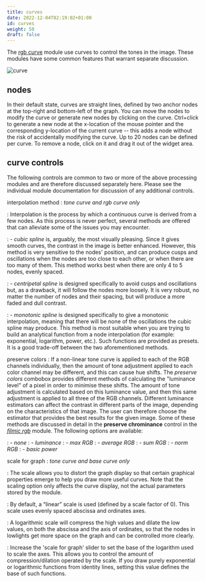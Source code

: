 ```yaml
---
title: curves
date: 2022-12-04T02:19:02+01:00
id: curves
weight: 50
draft: false
---
```


The [rgb curve](../../../modules/processing-modules/rgb-curve.md) module use curves to control the tones in the image. These modules have some common features that warrant separate discussion.

![curve](curve.png#w33)

## nodes

In their default state, curves are straight lines, defined by two anchor nodes at the top-right and bottom-left of the graph. You can move the nodes to modify the curve or generate new nodes by clicking on the curve. Ctrl+click to generate a new node at the x-location of the mouse pointer and the corresponding y-location of the current curve -- this adds a node without the risk of accidentally modifying the curve. Up to 20 nodes can be defined per curve. To remove a node, click on it and drag it out of the widget area.

## curve controls

The following controls are common to two or more of the above processing modules and are therefore discussed separately here. Please see the individual module documentation for discussion of any additional controls.

interpolation method
: _tone curve and rgb curve only_

: Interpolation is the process by which a continuous curve is derived from a few nodes. As this process is never perfect, several methods are offered that can alleviate some of the issues you may encounter.

: - _cubic spline_ is, arguably, the most visually pleasing. Since it gives smooth curves, the contrast in the image is better enhanced. However, this method is very sensitive to the nodes' position, and can produce cusps and oscillations when the nodes are too close to each other, or when there are too many of them. This method works best when there are only 4 to 5 nodes, evenly spaced.

: - _centripetal spline_ is designed specifically to avoid cusps and oscillations but, as a drawback, it will follow the nodes more loosely. It is very robust, no matter the number of nodes and their spacing, but will produce a more faded and dull contrast.

: - _monotonic spline_ is designed specifically to give a monotonic interpolation, meaning that there will be none of the oscillations the cubic spline may produce. This method is most suitable when you are trying to build an analytical function from a node interpolation (for example: exponential, logarithm, power, etc.). Such functions are provided as presets. It is a good trade-off between the two aforementioned methods.

preserve colors
: If a non-linear tone curve is applied to each of the RGB channels individually, then the amount of tone adjustment applied to each color channel may be different, and this can cause hue shifts. The _preserve colors_ combobox provides different methods of calculating the "luminance level" of a pixel in order to minimise these shifts. The amount of tone adjustment is calculated based on this luminance value, and then this same adjustment is applied to all three of the RGB channels. Different luminance estimators can affect the contrast in different parts of the image, depending on the characteristics of that image. The user can therefore choose the estimator that provides the best results for the given image. Some of these methods are discussed in detail in the **preserve chrominance** control in the [_filmic rgb_](../../../modules/processing-modules/filmic-rgb.md) module. The following options are available:

: - _none_
: - _luminance_
: - _max RGB_
: - _average RGB_
: - _sum RGB_
: - _norm RGB_
: - _basic power_

scale for graph
: _tone curve and base curve only_

: The scale allows you to distort the graph display so that certain graphical properties emerge to help you draw more useful curves. Note that the scaling option only affects the curve display, not the actual parameters stored by the module.

: By default, a “linear” scale is used (defined by a scale factor of 0). This scale uses evenly spaced abscissa and ordinates axes.

: A logarithmic scale will compress the high values and dilate the low values, on both the abscissa and the axis of ordinates, so that the nodes in lowlights get more space on the graph and can be controlled more clearly.

: Increase the 'scale for graph' slider to set the base of the logarithm used to scale the axes. This allows you to control the amount of compression/dilation operated by the scale. If you draw purely exponential or logarithmic functions from identity lines, setting this value defines the base of such functions.
